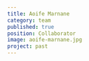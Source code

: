 ```yaml
---
title: Aoife Marnane
category: team
published: true
position: Collaborator
image: aoife-marnane.jpg
project: past
---
```

